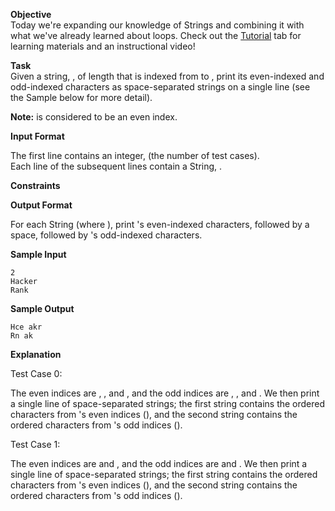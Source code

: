 **Objective**\
Today we're expanding our knowledge of Strings and combining it with what we've already learned about loops. Check out the [Tutorial](https://www.hackerrank.com/challenges/30-review-loop/tutorial) tab for learning materials and an instructional video!

**Task**\
Given a string, , of length  that is indexed from  to , print its even-indexed and odd-indexed characters as  space-separated strings on a single line (see the Sample below for more detail).

**Note:**  is considered to be an even index.

**Input Format**

The first line contains an integer,  (the number of test cases).\
Each line  of the  subsequent lines contain a String, .

**Constraints**

**Output Format**

For each String  (where ), print 's even-indexed characters, followed by a space, followed by 's odd-indexed characters.

**Sample Input**

```
2
Hacker
Rank

```

**Sample Output**

```
Hce akr
Rn ak

```

**Explanation**

Test Case 0:

The even indices are , , and , and the odd indices are , , and . We then print a single line of  space-separated strings; the first string contains the ordered characters from 's even indices (), and the second string contains the ordered characters from 's odd indices ().

Test Case 1:

The even indices are  and , and the odd indices are  and . We then print a single line of  space-separated strings; the first string contains the ordered characters from 's even indices (), and the second string contains the ordered characters from 's odd indices ().
